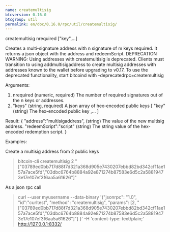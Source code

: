 ```yaml
---
name: createmultisig
btcversion: 0.16.0
btcgroup: util
permalink: en/doc/0.16.0/rpc/util/createmultisig/
---
```


createmultisig nrequired ["key",...]

Creates a multi-signature address with n signature of m keys required.
It returns a json object with the address and redeemScript.
DEPRECATION WARNING: Using addresses with createmultisig is deprecated. Clients must
transition to using addmultisigaddress to create multisig addresses with addresses known
to the wallet before upgrading to v0.17. To use the deprecated functionality, start bitcoind with -deprecatedrpc=createmultisig

Arguments:
1. nrequired                    (numeric, required) The number of required signatures out of the n keys or addresses.
2. "keys"                       (string, required) A json array of hex-encoded public keys
     [
       "key"                    (string) The hex-encoded public key
       ,...
     ]

Result:
{
  "address":"multisigaddress",  (string) The value of the new multisig address.
  "redeemScript":"script"       (string) The string value of the hex-encoded redemption script.
}

Examples:

Create a multisig address from 2 public keys
> bitcoin-cli createmultisig 2 "[\"03789ed0bb717d88f7d321a368d905e7430207ebbd82bd342cf11ae157a7ace5fd\",\"03dbc6764b8884a92e871274b87583e6d5c2a58819473e17e107ef3f6aa5a61626\"]"

As a json rpc call
> curl --user myusername --data-binary '{"jsonrpc": "1.0", "id":"curltest", "method": "createmultisig", "params": [2, "[\"03789ed0bb717d88f7d321a368d905e7430207ebbd82bd342cf11ae157a7ace5fd\",\"03dbc6764b8884a92e871274b87583e6d5c2a58819473e17e107ef3f6aa5a61626\"]"] }' -H 'content-type: text/plain;' http://127.0.0.1:8332/


